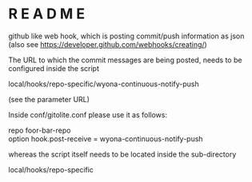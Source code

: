 
R E A D M E
===========

github like web hook, which is posting commit/push information as json (also see https://developer.github.com/webhooks/creating/)

The URL to which the commit messages are being posted, needs to be configured inside the script

local/hooks/repo-specific/wyona-continuous-notify-push

(see the parameter URL)

Inside conf/gitolite.conf please use it as follows:

repo    foor-bar-repo  
        option hook.post-receive = wyona-continuous-notify-push

whereas the script itself needs to be located inside the sub-directory

local/hooks/repo-specific

